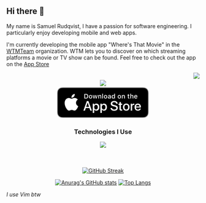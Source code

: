 ## Hi there 👋
My name is Samuel Rudqvist, I have a passion for software engineering. I particularly enjoy developing mobile and web apps.

<!--<a href="https://github.com/WTMTeam/WheresThatMovie/wiki">
  <img height="50" src="https://github.com/srudqvist/srudqvist/blob/02e85ff62b9e12007dc5c9227d29da68fe8e24ac/.github/images/logo2.png"/>
</a> -->   

I'm currently developing the mobile app "Where's That Movie" in the [WTMTeam](https://github.com/WTMTeam) organization. WTM lets you to discover on which streaming platforms a movie or TV show can be found. Feel free to check out the app on the [App Store](https://apps.apple.com/us/app/wheres-that-movie/id6446223836)  
<div align='right'>
  <img height="100" src="https://github.com/WTMTeam/WheresThatMovie/assets/60146956/adac56d8-9ea8-4139-855b-608df0c967cf" />
</div>



<!--<div align="center">
  <a href="https://www.linkedin.com/in/samuel-rudqvist-417b04219/">
  <img height="50" src="https://github.com/srudqvist/srudqvist/blob/442f2793bec8c5e57ea559d27646c12f51a6d5ef/.github/images/linkedInLogo.png"/>
</a>
</div>-->



<div align='center'>
  <a href="https://github.com/WTMTeam/WheresThatMovie/wiki">
  <img height=500 src="https://user-images.githubusercontent.com/60146956/233870344-9a2c9d65-9244-4865-a85d-9a0a3e39c2db.png" />
</a>
  <br>
  <a href="https://apps.apple.com/us/app/wheres-that-movie/id6446223836">
  <img src="https://github.com/srudqvist/srudqvist/blob/main/.github/images/black.svg"/>
</a>
</div>
<div align='center'> 
<h3>Technologies I Use</h3>
<a href="https://skillicons.dev">
    <img src="https://skillicons.dev/icons?i=html,css,js,dart,php,lua,flutter,next,react,git,vim,neovim" />
  </a>
</div>
<br>
<br>
<div align='center'>
  
[![GitHub Streak](https://github-readme-streak-stats.herokuapp.com/?user=srudqvist&card_width=800&theme=transparent)](https://git.io/streak-stats)  


[![Anurag's GitHub stats](https://github-readme-stats.vercel.app/api?username=srudqvist&count_private=true&include_orgs=true&show_icons=true&card_width=495&theme=transparent)](https://github.com/anuraghazra/github-readme-stats) [![Top Langs](https://github-readme-stats.vercel.app/api/top-langs/?username=srudqvist&hide=C,CMake,CSS&size_weight=0.7&count_weight=0.3&layout=compact&theme=transparent)](https://github.com/anuraghazra/github-readme-stats)

</div>

_I use Vim btw_



<!--
**srudqvist/srudqvist** is a ✨ _special_ ✨ repository because its `README.md` (this file) appears on your GitHub profile.

Here are some ideas to get you started:

- 🔭 I’m currently working on ...
- 🌱 I’m currently learning ...
- 👯 I’m looking to collaborate on ...
- 🤔 I’m looking for help with ...
- 💬 Ask me about ...
- 📫 How to reach me: ...
- 😄 Pronouns: ...
- ⚡ Fun fact: ...
-->
